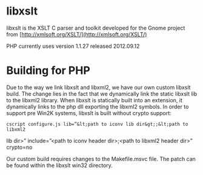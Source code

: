 # libxslt

libxslt is the XSLT C parser and toolkit developed for the Gnome project from
[http://xmlsoft.org/XSLT/](http://xmlsoft.org/XSLT/)

PHP currently uses version 1.1.27 released 2012.09.12

# Building for PHP

Due to the way we link libxslt and libxml2, we have our own custom libxslt
build. The change lies in the fact that we dynamically link the static libxslt
lib to the libxml2 library. When libxslt is statically built into an
extension, it dynamically links to the php dll exporting the libxml2 symbols.
In order to support pre Win2K systems, libxslt is built without crypto
support:

    cscript configure.js lib=”&lt;path to iconv lib dir&gt;;&lt;path to libxml2
lib dir&gt;” include=”&lt;path to iconv header dir&gt;;&lt;path to libxml2 header dir&gt;”
crypto=no

Our custom build requires changes to the Makefile.msvc file. The patch can be found within the
libxslt win32 directory.
